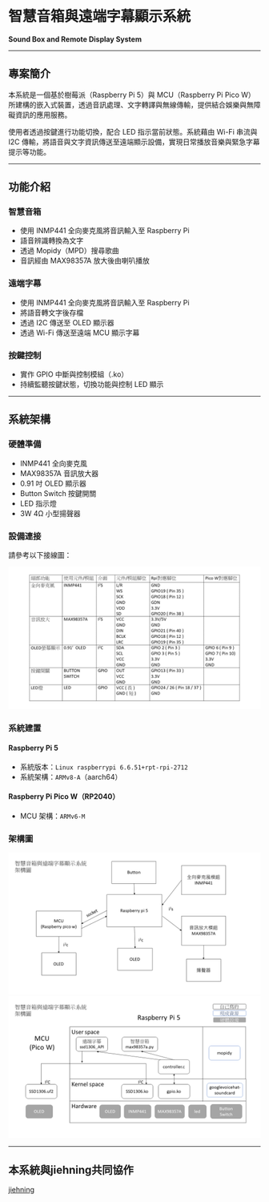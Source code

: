 # 智慧音箱與遠端字幕顯示系統  
**Sound Box and Remote Display System**

---

## 專案簡介
本系統是一個基於樹莓派（Raspberry Pi 5）與 MCU（Raspberry Pi Pico W）所建構的嵌入式裝置，透過音訊處理、文字轉譯與無線傳輸，提供結合娛樂與無障礙資訊的應用服務。

使用者透過按鍵進行功能切換，配合 LED 指示當前狀態。系統藉由 Wi-Fi 串流與 I2C 傳輸，將語音與文字資訊傳送至遠端顯示設備，實現日常播放音樂與緊急字幕提示等功能。

---

## 功能介紹

### 智慧音箱
- 使用 INMP441 全向麥克風將音訊輸入至 Raspberry Pi
- 語音辨識轉換為文字
- 透過 Mopidy（MPD）搜尋歌曲
- 音訊經由 MAX98357A 放大後由喇叭播放

### 遠端字幕
- 使用 INMP441 全向麥克風將音訊輸入至 Raspberry Pi
- 將語音轉文字後存檔
- 透過 I2C 傳送至 OLED 顯示器
- 透過 Wi-Fi 傳送至遠端 MCU 顯示字幕

### 按鍵控制
- 實作 GPIO 中斷與控制模組（.ko）
- 持續監聽按鍵狀態，切換功能與控制 LED 顯示

---

## 系統架構

### 硬體準備
- INMP441 全向麥克風
- MAX98357A 音訊放大器
- 0.91 吋 OLED 顯示器
- Button Switch 按鍵開關
- LED 指示燈
- 3W 4Ω 小型揚聲器

### 設備連接
請參考以下接線圖：

![接線圖](docs/wiring.png)

### 系統建置

#### Raspberry Pi 5
- 系統版本：`Linux raspberrypi 6.6.51+rpt-rpi-2712`
- 系統架構：`ARMv8-A`（aarch64）

#### Raspberry Pi Pico W（RP2040）
- MCU 架構：`ARMv6-M`

### 架構圖
![系統架構圖1](docs/architecture_1.png)
![系統架構圖2](docs/architecture_2.png)

---

## 本系統與jiehning共同協作
[jiehning](https://github.com/jiehning/Speech-Recognition-with-Remote-Display-System/tree/master)


